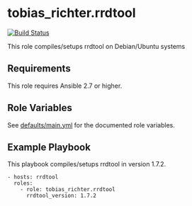 # tobias_richter.rrdtool

[![Build Status](https://travis-ci.org/tobias-richter/ansible-rrdtool.svg?branch=master)](https://travis-ci.org/tobias-richter/ansible-rrdtool)

This role compiles/setups rrdtool on Debian/Ubuntu systems

## Requirements

This role requires Ansible 2.7 or higher.

## Role Variables

See [defaults/main.yml](defaults/main.yml) for the documented role variables.

## Example Playbook

This playbook compiles/setups rrdtool in version 1.7.2.

    - hosts: rrdtool
	  roles:
	    - role: tobias_richter.rrdtool
	      rrdtool_version: 1.7.2